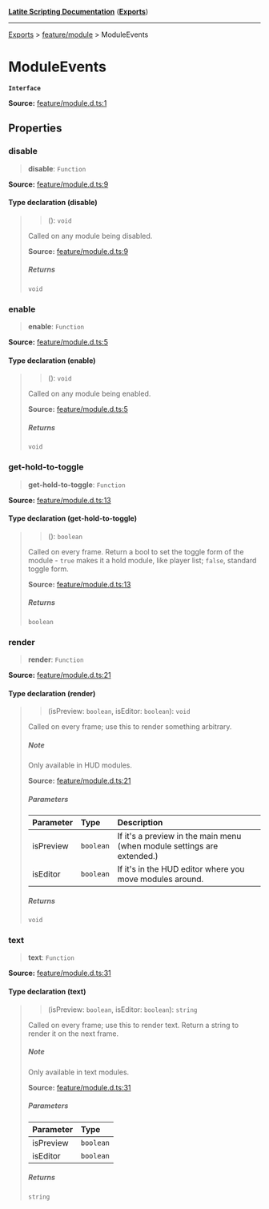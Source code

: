 [**Latite Scripting Documentation**](../../README.md) ([**Exports**](../../exports.md))

---

[Exports](../../exports.md) > [feature/module](../index.md) > ModuleEvents

# ModuleEvents

**`Interface`**

**Source:** [feature/module.d.ts:1](https://github.com/LatiteScripting/latitescripting.github.io/blob/303196e/definitions/feature/module.d.ts#L1)

## Properties

### disable

> **disable**: `Function`

**Source:** [feature/module.d.ts:9](https://github.com/LatiteScripting/latitescripting.github.io/blob/303196e/definitions/feature/module.d.ts#L9)

#### Type declaration (disable)

> > (): `void`
>
> Called on any module being disabled.
>
> **Source:** [feature/module.d.ts:9](https://github.com/LatiteScripting/latitescripting.github.io/blob/303196e/definitions/feature/module.d.ts#L9)
>
> ##### Returns
>
> `void`

### enable

> **enable**: `Function`

**Source:** [feature/module.d.ts:5](https://github.com/LatiteScripting/latitescripting.github.io/blob/303196e/definitions/feature/module.d.ts#L5)

#### Type declaration (enable)

> > (): `void`
>
> Called on any module being enabled.
>
> **Source:** [feature/module.d.ts:5](https://github.com/LatiteScripting/latitescripting.github.io/blob/303196e/definitions/feature/module.d.ts#L5)
>
> ##### Returns
>
> `void`

### get-hold-to-toggle

> **get-hold-to-toggle**: `Function`

**Source:** [feature/module.d.ts:13](https://github.com/LatiteScripting/latitescripting.github.io/blob/303196e/definitions/feature/module.d.ts#L13)

#### Type declaration (get-hold-to-toggle)

> > (): `boolean`
>
> Called on every frame. Return a bool to set the toggle form of the module - `true` makes it a hold module, like player list; `false`, standard toggle form.
>
> **Source:** [feature/module.d.ts:13](https://github.com/LatiteScripting/latitescripting.github.io/blob/303196e/definitions/feature/module.d.ts#L13)
>
> ##### Returns
>
> `boolean`

### render

> **render**: `Function`

**Source:** [feature/module.d.ts:21](https://github.com/LatiteScripting/latitescripting.github.io/blob/303196e/definitions/feature/module.d.ts#L21)

#### Type declaration (render)

> > (isPreview: `boolean`, isEditor: `boolean`): `void`
>
> Called on every frame; use this to render something arbitrary.
>
> ##### Note
>
> Only available in HUD modules.
>
> **Source:** [feature/module.d.ts:21](https://github.com/LatiteScripting/latitescripting.github.io/blob/303196e/definitions/feature/module.d.ts#L21)
>
> ##### Parameters
>
> | Parameter | Type      | Description                                                             |
> | :-------- | :-------- | :---------------------------------------------------------------------- |
> | isPreview | `boolean` | If it's a preview in the main menu (when module settings are extended.) |
> | isEditor  | `boolean` | If it's in the HUD editor where you move modules around.                |
>
> ##### Returns
>
> `void`

### text

> **text**: `Function`

**Source:** [feature/module.d.ts:31](https://github.com/LatiteScripting/latitescripting.github.io/blob/303196e/definitions/feature/module.d.ts#L31)

#### Type declaration (text)

> > (isPreview: `boolean`, isEditor: `boolean`): `string`
>
> Called on every frame; use this to render text. Return a string to render it on the next frame.
>
> ##### Note
>
> Only available in text modules.
>
> **Source:** [feature/module.d.ts:31](https://github.com/LatiteScripting/latitescripting.github.io/blob/303196e/definitions/feature/module.d.ts#L31)
>
> ##### Parameters
>
> | Parameter | Type      |
> | :-------- | :-------- |
> | isPreview | `boolean` |
> | isEditor  | `boolean` |
>
> ##### Returns
>
> `string`
